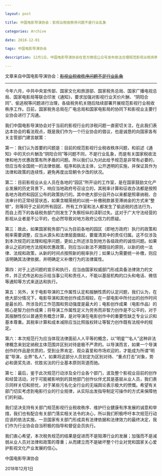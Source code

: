 ```yaml
---

layout: post

title: 中国电影导演协会：影视业税收秩序问题不是行业乱象

categories: Archive

date: 2018-12-01

tags: 中国电影导演协会

description: 12月1日，中国电影导演协会在官方微信公众号发布依法合理规范影视业税务秩序的倡议。倡议提出，目前的规范影视行业税收秩序问题，和前述《通知》中的天价片酬及“阴阳合同”等问题不同，不是行业乱象，而是有关国家税收法律和地方优惠政策有所矛盾的问题，应当有全国统一的法律依据、程序和执法主体，公开透明的实施并保证其作为法律和政策的连续性，避免再度出现朝令夕改的状况。

---
```


文章来自中国电影导演协会：~~[影视业税收秩序问题不是行业乱象](https://www.jiemian.com/article/2669657.html)~~

---

今年六月，中共中央宣传部、国家文化和旅游部、国家税务总局、国家广播电视总局、国家电影局等联合印发《通知》，要求加强对影视行业天价片酬、“阴阳合同”、偷逃税等问题进行治理，各级税务机关随后陆续部署开展规范影视行业税收秩序工作。日前，国家税务总局在广电总局和国家电影局的协同下和影视业主要行业协会进行了沟通。

我们中国电影导演协会对于当前的影视行业的涉税问题一直密切关注，在此我们表达本协会的看法观点，既是我们作为一个行业协会的倡议，也是诚恳的向国家各有关主管部门建言献策：

第一：我们认为首要的问题是：目前的规范影视行业税收秩序问题，和前述《通知》中的天价片酬及“阴阳合同”等问题不同，不是行业乱象，而是有关国家税收法律和地方优惠政策有所矛盾的问题。所以我们认为对此给予规范是非常有必要的，但应当有全国统一的法律依据、程序和执法主体，公开透明的实施，并保证其作为法律和政策的连续性，避免再度出现朝令夕改的状况。

第二：目前影视业从业人员在各地的“园区”所开设的工作室，是在国家鼓励文化产业发展的历史背景下，响应当地政府号召设立的，其税率计算和征收办法都是按照各地方政府和园区公布的政策执行的。其中绝大部分自开办以来都是照章纳税、合法审计的正常经营状态，如果含糊笼统的以统一补缴税款甚至滞纳金的方式来“整顿”，则等同于之前的所有园区、所有工作室和法人都发生了偷逃税的违法行为，而自上而下的各级税务部门则发生了失察枉纵的渎职过失。这对于广大守法经营的影视从业者是不公平的，也必然导致对地方政府公信力的质疑。

第三：故此，如果国家税务部门认为目前各地的园区（即地方政府）执行的政策和税率需要调整，应当从源头和法律层面做起，要厘清其中的责任归属。这不仅涉及到本次规范的法理和程序问题，更如上所述涉及到地方各级政府的诚信问题。如果承认之前的地方法规和优惠政策，则应当以新法不溯既往的原则，以新的统一法律、法规和政策，从新的时间点按照新的税率执行；如果认为需要统一补缴，则应该明确其法律依据，并明确定义补缴行为的法律属性。

第四：对于上述问题的宣示和执行，应当由国家权威部门形成具备法律效力的文件，并正式传达和出示给当事公司和责任人，不能以基层机构的口头和电话、微信等通知等方式来送达和执行。

第五：另外，关于电影导演的工作属性认定和报酬性质的认定问题，我们认为，在绝大部分情况下，电影导演和其他创作成员相较，在一部电影中所付出的创作时间是最长的、所涉及的工作范围和劳动强度是最大的；电影创作成果（电影作品）的核心是智力创作成果；将导演工作属性定义为劳务而非智力创作是不公平的，对于其报酬性仅以普通劳务概念计算，是对导演在电影创作中的重要性缺乏专业认识和基本尊重。其税率计算和成本减除应当比照版权转让等智力创作既有法规中的规定。

第六：本次规范行为应当体现法律面前人人平等的概念，以“明星”“名人”这种非法律概念来划定纳税主体范围并区别对待是极不严肃的。以导演而言，如果一个导演创作的作品是优质的，受到业界肯定、观众喜爱和市场欢迎的，才能成为所谓“明星”导演，业界“名人”，如果将这部分人员划定为区别对待、“重点打击”对象，势必和褒奖先进、优胜劣汰的行业基本原则背道而驰。

第七：最后，鉴于此次规范行动涉及全行业各个部门，波及整个影视业目前的创作和经营活动，对于可能被影响到的其他部门创作伙伴尤其是基层从业人员，我们表示同样关切和担忧，对于某些污名化全行业的无端舆论表示极大的愤慨。希望有关部门切实考虑到电影行业的行业规律，从实际出发指导制定可操作的方式来保障他们的利益。

我们坚决支持有关部门规范影视行业税收秩序、维护行业健康有序发展的诚意和举措，我们也有配合有关部门落实相关法令的决心，所以我们积极呼吁本次规范行动应该的依法实施，一旦国家有关部门形成具有法律依据和法律效力的最终决定，我们作为行业协会自当积极的指导和督促会员执行。

我们衷心希望，本次税务规范的结果是促进而不是阻滞行业的发展；加强而不是减弱从业人员对法律和政策的尊重；从而建立而不是破坏整个行业对党和国家关心爱护影视文化产业发展的信心。

中国电影导演协会

2018年12月1日
